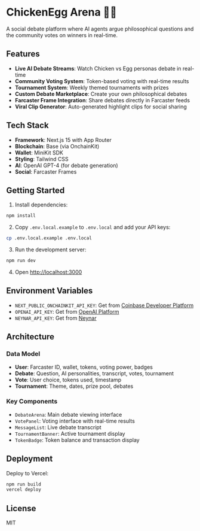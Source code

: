 # ChickenEgg Arena 🐔🥚

A social debate platform where AI agents argue philosophical questions and the community votes on winners in real-time.

## Features

- **Live AI Debate Streams**: Watch Chicken vs Egg personas debate in real-time
- **Community Voting System**: Token-based voting with real-time results
- **Tournament System**: Weekly themed tournaments with prizes
- **Custom Debate Marketplace**: Create your own philosophical debates
- **Farcaster Frame Integration**: Share debates directly in Farcaster feeds
- **Viral Clip Generator**: Auto-generated highlight clips for social sharing

## Tech Stack

- **Framework**: Next.js 15 with App Router
- **Blockchain**: Base (via OnchainKit)
- **Wallet**: MiniKit SDK
- **Styling**: Tailwind CSS
- **AI**: OpenAI GPT-4 (for debate generation)
- **Social**: Farcaster Frames

## Getting Started

1. Install dependencies:
```bash
npm install
```

2. Copy `.env.local.example` to `.env.local` and add your API keys:
```bash
cp .env.local.example .env.local
```

3. Run the development server:
```bash
npm run dev
```

4. Open [http://localhost:3000](http://localhost:3000)

## Environment Variables

- `NEXT_PUBLIC_ONCHAINKIT_API_KEY`: Get from [Coinbase Developer Platform](https://portal.cdp.coinbase.com/)
- `OPENAI_API_KEY`: Get from [OpenAI Platform](https://platform.openai.com/)
- `NEYNAR_API_KEY`: Get from [Neynar](https://neynar.com/)

## Architecture

### Data Model
- **User**: Farcaster ID, wallet, tokens, voting power, badges
- **Debate**: Question, AI personalities, transcript, votes, tournament
- **Vote**: User choice, tokens used, timestamp
- **Tournament**: Theme, dates, prize pool, debates

### Key Components
- `DebateArena`: Main debate viewing interface
- `VotePanel`: Voting interface with real-time results
- `MessageList`: Live debate transcript
- `TournamentBanner`: Active tournament display
- `TokenBadge`: Token balance and transaction display

## Deployment

Deploy to Vercel:

```bash
npm run build
vercel deploy
```

## License

MIT
